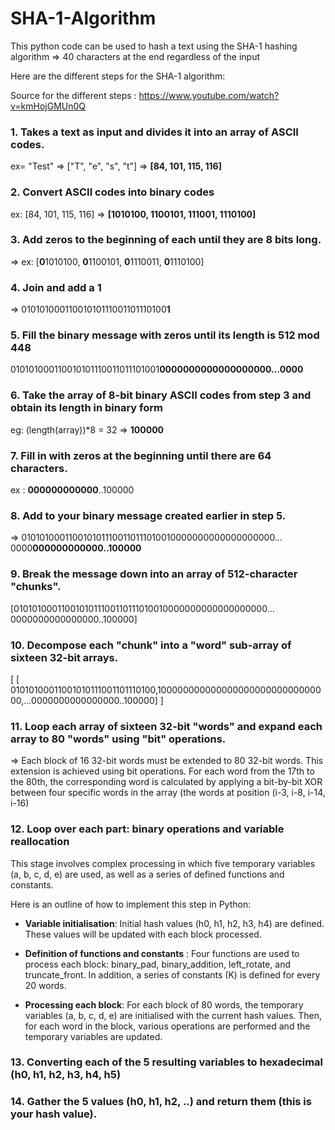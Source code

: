 # SHA-1-Algorithm
This python code can be used to hash a text using the SHA-1 hashing algorithm
=> 40 characters at the end regardless of the input

Here are the different steps for the SHA-1 algorithm: 

Source for the different steps : https://www.youtube.com/watch?v=kmHojGMUn0Q 

### 1. Takes a text as input and divides it into an array of ASCII codes.

ex= "Test" => ["T", "e", "s", "t"] => **[84, 101, 115, 116]**


### 2. Convert ASCII codes into binary codes

ex: [84, 101, 115, 116] => **[1010100, 1100101, 111001, 1110100]**

### 3. Add zeros to the beginning of each until they are 8 bits long.

=> ex: [**0**1010100, **0**1100101, **0**1110011, **0**1110100]

### 4. Join and add a 1

=> 01010100011001010111001101110100**1**

### 5. Fill the binary message with zeros until its length is 512 mod 448 

010101000110010101110011011101001**0000000000000000000…0000**

### 6. Take the array of 8-bit binary ASCII codes from step 3 and obtain its length in binary form

eg: (length(array))*8 = 32 => **100000** 

### 7. Fill in with zeros at the beginning until there are 64 characters.

ex : **000000000000**..100000

### 8. Add to your binary message created earlier in step 5.

=> 0101010001100101011100110111010010000000000000000000…0000**000000000000..100000**

### 9. Break the message down into an array of 512-character "chunks".

[0101010001100101011100110111010010000000000000000000…0000000000000000..100000]

### 10. Decompose each "chunk" into a "word" sub-array of sixteen 32-bit arrays.

[ [ 01010100011001010111001101110100,10000000000000000000000000000000,…0000000000000000..100000] ]

### 11. Loop each array of sixteen 32-bit "words" and expand each array to 80 "words" using "bit" operations.

=> Each block of 16 32-bit words must be extended to 80 32-bit words. This extension is achieved using bit operations. For each word from the 17th to the 80th, the corresponding word is calculated by applying a bit-by-bit XOR between four specific words in the array (the words at position (i-3, i-8, i-14, i-16)

### 12. Loop over each part: binary operations and variable reallocation 

This stage involves complex processing in which five temporary variables (a, b, c, d, e) are used, as well as a series of defined functions and constants.

Here is an outline of how to implement this step in Python:

- **Variable initialisation**: Initial hash values (h0, h1, h2, h3, h4) are defined. These values will be updated with each block processed.

- **Definition of functions and constants** : Four functions are used to process each block: binary_pad, binary_addition, left_rotate, and truncate_front. In addition, a series of constants (K) is defined for every 20 words.

- **Processing each block**: For each block of 80 words, the temporary variables (a, b, c, d, e) are initialised with the current hash values. Then, for each word in the block, various operations are performed and the temporary variables are updated.

### 13. Converting each of the 5 resulting variables to hexadecimal (h0, h1, h2, h3, h4, h5)

### 14. Gather the 5 values (h0, h1, h2, ..) and return them (this is your hash value).
